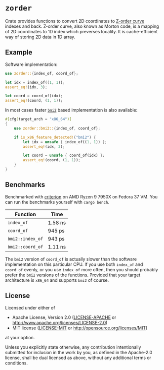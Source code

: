 # `zorder`

Crate provides functions to convert 2D coordinates to [Z-order curve](https://en.wikipedia.org/wiki/Z-order_curve) indexes and back. Z-order curve, also known as Morton code, is a mapping of 2D coordinates to 1D index which preverses locality. It is cache-efficient way of storing 2D data in 1D array.

## Example

Software implementation:

```rust
use zorder::{index_of, coord_of};

let idx = index_of((1, 1));
assert_eq!(idx, 3);

let coord = coord_of(idx);
assert_eq!(coord, (1, 1));
```

In most cases faster [`bmi2`](https://en.wikipedia.org/wiki/X86_Bit_manipulation_instruction_set) based implementation is also available:

```rust
#[cfg(target_arch = "x86_64")]
{
    use zorder::bmi2::{index_of, coord_of};

    if is_x86_feature_detected!("bmi2") {
        let idx = unsafe { index_of((1, 1)) };
        assert_eq!(idx, 3);

        let coord = unsafe { coord_of(idx) };
        assert_eq!(coord, (1, 1));
    }
}
```

## Benchmarks

Benchmarked with [criterion](https://github.com/bheisler/criterion.rs) on AMD Ryzen 9 7950X on Fedora 37 VM. You can run the benchmarks yourself with `cargo bench`.

| Function         | Time    |
| ---------------- | ------- |
| `index_of`       | 1.58 ns |
| `coord_of`       | 945 ps  |
| `bmi2::index_of` | 943 ps  |
| `bmi2::coord_of` | 1.11 ns |

The `bmi2` version of `coord_of` is actually slower than the software implementation on this particular CPU. If you use both `index_of` and `coord_of` evenly, or you use `index_of` more often, then you should probably prefer the `bmi2` versions of the functions. Provided that your target architecture is `x86_64` and supports `bmi2` of course.

## License

Licensed under either of

- Apache License, Version 2.0
  ([LICENSE-APACHE](LICENSE-APACHE) or http://www.apache.org/licenses/LICENSE-2.0)
- MIT license
  ([LICENSE-MIT](LICENSE-MIT) or http://opensource.org/licenses/MIT)

at your option.

Unless you explicitly state otherwise, any contribution intentionally submitted
for inclusion in the work by you, as defined in the Apache-2.0 license, shall be
dual licensed as above, without any additional terms or conditions.
